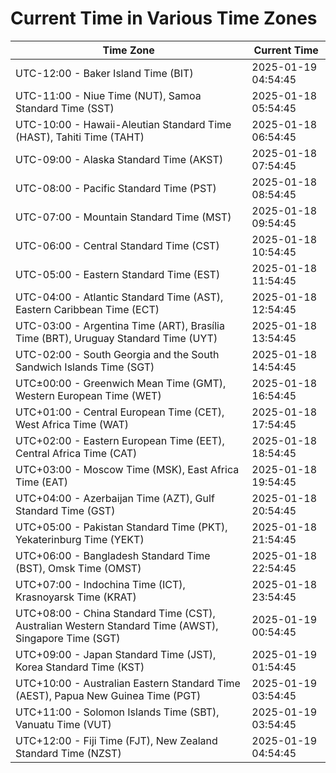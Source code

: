 # Current Time in Various Time Zones

| Time Zone | Current Time |
|-----------|--------------|
| UTC-12:00 - Baker Island Time (BIT) | 2025-01-19 04:54:45 |
| UTC-11:00 - Niue Time (NUT), Samoa Standard Time (SST) | 2025-01-18 05:54:45 |
| UTC-10:00 - Hawaii-Aleutian Standard Time (HAST), Tahiti Time (TAHT) | 2025-01-18 06:54:45 |
| UTC-09:00 - Alaska Standard Time (AKST) | 2025-01-18 07:54:45 |
| UTC-08:00 - Pacific Standard Time (PST) | 2025-01-18 08:54:45 |
| UTC-07:00 - Mountain Standard Time (MST) | 2025-01-18 09:54:45 |
| UTC-06:00 - Central Standard Time (CST) | 2025-01-18 10:54:45 |
| UTC-05:00 - Eastern Standard Time (EST) | 2025-01-18 11:54:45 |
| UTC-04:00 - Atlantic Standard Time (AST), Eastern Caribbean Time (ECT) | 2025-01-18 12:54:45 |
| UTC-03:00 - Argentina Time (ART), Brasília Time (BRT), Uruguay Standard Time (UYT) | 2025-01-18 13:54:45 |
| UTC-02:00 - South Georgia and the South Sandwich Islands Time (SGT) | 2025-01-18 14:54:45 |
| UTC±00:00 - Greenwich Mean Time (GMT), Western European Time (WET) | 2025-01-18 16:54:45 |
| UTC+01:00 - Central European Time (CET), West Africa Time (WAT) | 2025-01-18 17:54:45 |
| UTC+02:00 - Eastern European Time (EET), Central Africa Time (CAT) | 2025-01-18 18:54:45 |
| UTC+03:00 - Moscow Time (MSK), East Africa Time (EAT) | 2025-01-18 19:54:45 |
| UTC+04:00 - Azerbaijan Time (AZT), Gulf Standard Time (GST) | 2025-01-18 20:54:45 |
| UTC+05:00 - Pakistan Standard Time (PKT), Yekaterinburg Time (YEKT) | 2025-01-18 21:54:45 |
| UTC+06:00 - Bangladesh Standard Time (BST), Omsk Time (OMST) | 2025-01-18 22:54:45 |
| UTC+07:00 - Indochina Time (ICT), Krasnoyarsk Time (KRAT) | 2025-01-18 23:54:45 |
| UTC+08:00 - China Standard Time (CST), Australian Western Standard Time (AWST), Singapore Time (SGT) | 2025-01-19 00:54:45 |
| UTC+09:00 - Japan Standard Time (JST), Korea Standard Time (KST) | 2025-01-19 01:54:45 |
| UTC+10:00 - Australian Eastern Standard Time (AEST), Papua New Guinea Time (PGT) | 2025-01-19 03:54:45 |
| UTC+11:00 - Solomon Islands Time (SBT), Vanuatu Time (VUT) | 2025-01-19 03:54:45 |
| UTC+12:00 - Fiji Time (FJT), New Zealand Standard Time (NZST) | 2025-01-19 04:54:45 |
